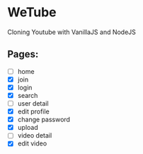 # WeTube

Cloning Youtube with VanillaJS and NodeJS

## Pages:
- [ ] home
- [x] join
- [x] login
- [x] search
- [ ] user detail
- [x] edit profile
- [x] change password
- [x] upload
- [ ] video detail 
- [x] edit video